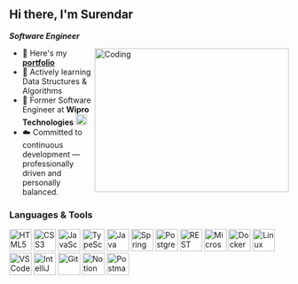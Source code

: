 ## Hi there, I'm Surendar

***Software Engineer***

<img align="right" alt="Coding" width="350" height="260" src="https://cdn.dribbble.com/users/1162077/screenshots/3848914/programmer.gif">

- 📌 Here's my [**portfolio**](https://surendar-us.netlify.app/)
- 🌱 Actively learning Data Structures & Algorithms
- 💼 Former Software Engineer at **Wipro Technologies** <img src="https://upload.wikimedia.org/wikipedia/commons/a/a0/Wipro_Primary_Logo_Color_RGB.svg" height="20" />
- ☁️ Committed to continuous development — professionally driven and personally balanced.


###  Languages & Tools

<p align="left">
  <img title="HTML5" height="40" src="https://img.icons8.com/color/48/000000/html-5.png" />
  <img title="CSS3" height="40" src="https://img.icons8.com/color/48/000000/css3.png" />
  <img title="JavaScript" height="40" src="https://img.icons8.com/color/48/000000/javascript.png" />
  <img title="TypeScript" height="40" src="https://img.icons8.com/color/48/typescript.png" />
  <img title="Java" height="40" src="https://img.icons8.com/color/48/000000/java-coffee-cup-logo.png" />
  <img title="Spring Boot" height="40" src="https://img.icons8.com/color/48/000000/spring-logo.png" />
  <img title="PostgreSQL" height="40" src="https://img.icons8.com/color/48/postgreesql.png" />
  <img title="REST APIs" height="40" src="https://img.icons8.com/nolan/64/api-settings.png" />
  <img title="Microservices" height="40" src="https://img.icons8.com/external-soft-fill-juicy-fish/60/external-microservice-microservices-soft-fill-soft-fill-juicy-fish.png" />
  <img title="Docker" height="40" src="https://img.icons8.com/fluency/48/docker.png" />
  <img title="Linux" height="40" src="https://img.icons8.com/color/48/linux--v1.png" />
  <img title="VS Code" height="40" src="https://img.icons8.com/color/48/visual-studio-code-2019.png" />
  <img title="IntelliJ IDEA" height="40" src="https://img.icons8.com/color/48/intellij-idea.png" />
  <img title="Git" height="40" src="https://img.icons8.com/color/50/git.png" />
  <img title="Notion" height="40" src="https://img.icons8.com/color/48/notion--v1.png" />
  <img title="Postman" height="40" src="https://img.icons8.com/dusk/64/postman-api.png" />
</p>
